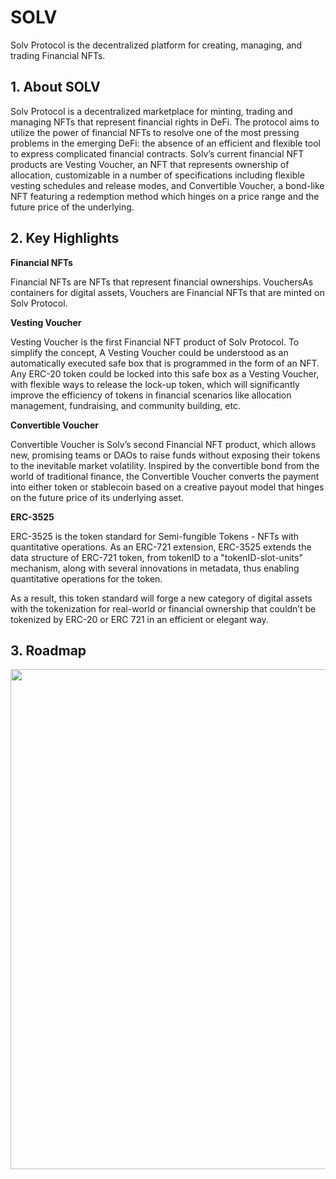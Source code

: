 # SOLV

Solv Protocol is the decentralized platform for creating, managing, and trading Financial NFTs.



## 1. About SOLV

Solv Protocol is a decentralized marketplace for minting, trading and managing NFTs that represent financial rights in DeFi. The protocol aims to utilize the power of financial NFTs to resolve one of the most pressing problems in the emerging DeFi: the absence of an efficient and flexible tool to express complicated financial contracts. 
Solv’s current financial NFT products are Vesting Voucher, an NFT that represents ownership of allocation, customizable in a number of specifications including flexible vesting schedules and release modes, and Convertible Voucher, a bond-like NFT featuring a redemption method which hinges on a price range and the future price of the underlying.



## 2. Key Highlights

**Financial NFTs**

Financial NFTs are NFTs that represent financial ownerships.
VouchersAs containers for digital assets, Vouchers are Financial NFTs that are minted on Solv Protocol.



**Vesting Voucher**

Vesting Voucher is the first Financial NFT product of Solv Protocol. To simplify the concept, A Vesting Voucher could be understood as an automatically executed safe box that is programmed in the form of an NFT. Any ERC-20 token could be locked into this safe box as a Vesting Voucher, with flexible ways to release the lock-up token, which will significantly improve the efficiency of tokens in financial scenarios like allocation management, fundraising, and community building, etc.



**Convertible Voucher**

Convertible Voucher is Solv’s second Financial NFT product, which allows new, promising teams or DAOs to raise funds without exposing their tokens to the inevitable market volatility. Inspired by the convertible bond from the world of traditional finance, the Convertible Voucher converts the payment into either token or stablecoin based on a creative payout model that hinges on the future price of its underlying asset.





**ERC-3525**



ERC-3525 is the token standard for Semi-fungible Tokens - NFTs with quantitative operations. As an ERC-721 extension, ERC-3525 extends the data structure of ERC-721 token, from tokenID to a "tokenID-slot-units" mechanism, along with several innovations in metadata, thus enabling quantitative operations for the token.

As a result, this token standard will forge a new category of digital assets with the tokenization for real-world or financial ownership that couldn’t be tokenized by ERC-20 or ERC 721 in an efficient or elegant way.





## 3. Roadmap

<img src="https://ic-market-projects.solv.finance/images/SOLV/SOLV-Roadmap.jpg" width="800px" style="margin: 0 auto;" />



